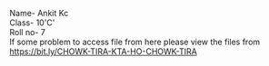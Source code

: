 Name- Ankit Kc <br>
Class- 10'C' <br>
Roll no- 7 <br> 
If some problem to access file from here please view the files from https://bit.ly/CHOWK-TIRA-KTA-HO-CHOWK-TIRA
